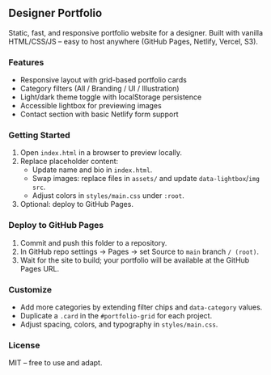 ## Designer Portfolio

Static, fast, and responsive portfolio website for a designer. Built with vanilla HTML/CSS/JS – easy to host anywhere (GitHub Pages, Netlify, Vercel, S3).

### Features
- Responsive layout with grid-based portfolio cards
- Category filters (All / Branding / UI / Illustration)
- Light/dark theme toggle with localStorage persistence
- Accessible lightbox for previewing images
- Contact section with basic Netlify form support

### Getting Started
1. Open `index.html` in a browser to preview locally.
2. Replace placeholder content:
   - Update name and bio in `index.html`.
   - Swap images: replace files in `assets/` and update `data-lightbox`/`img src`.
   - Adjust colors in `styles/main.css` under `:root`.
3. Optional: deploy to GitHub Pages.

### Deploy to GitHub Pages
1. Commit and push this folder to a repository.
2. In GitHub repo settings → Pages → set Source to `main` branch `/ (root)`.
3. Wait for the site to build; your portfolio will be available at the GitHub Pages URL.

### Customize
- Add more categories by extending filter chips and `data-category` values.
- Duplicate a `.card` in the `#portfolio-grid` for each project.
- Adjust spacing, colors, and typography in `styles/main.css`.

### License
MIT – free to use and adapt.



